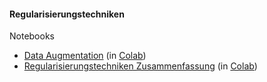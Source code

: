 #### Regularisierungstechniken

Notebooks
- [Data Augmentation](./data-augmentation.ipynb) (in [Colab](https://colab.research.google.com/github/into-ai/deeplearning2020/blob/master/woche4/notebooks/regularization-techniques/data-augmentation.ipynb))
- [Regularisierungstechniken Zusammenfassung](./summary-regularization-techniques.ipynb)  (in [Colab](https://colab.research.google.com/github/into-ai/deeplearning2020/blob/master/woche4/notebooks/regularization-techniques/summary-regularization-techniques.ipynb))


